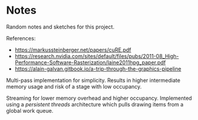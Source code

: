 # Notes

Random notes and sketches for this project.

References:
- https://markussteinberger.net/papers/cuRE.pdf
- https://research.nvidia.com/sites/default/files/pubs/2011-08_High-Performance-Software-Rasterization/laine2011hpg_paper.pdf
- https://alain-galvan.gitbook.io/a-trip-through-the-graphics-pipeline

Multi-pass implementation for simplicity.  Results in higher intermediate memory usage and risk of a stage with low occupancy.

Streaming for lower memory overhead and higher occupancy.  Implemented using a _persistent threads_ architecture which pulls drawing items from a global work queue.
